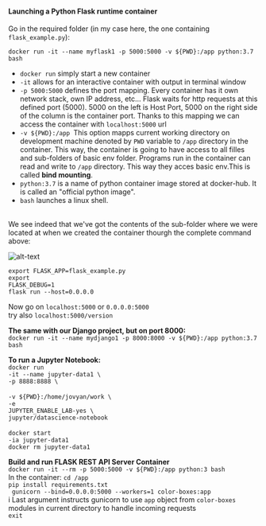 <H4> Launching a Python Flask runtime container</H4>

Go in the required folder (in my case here, the one containing ```flask_example.py```):

```docker run -it --name myflask1 -p 5000:5000 -v ${PWD}:/app python:3.7 bash```

<ul>
<li><code>docker run</code> simply start a new container </br>
<li><code>-it</code> allows for an interactive container with output in terminal window </br>
<li><code>-p 5000:5000</code> defines the port mapping. Every container has it own network stack, own IP address, etc... Flask waits for http requests at this defined port (5000). 5000 on the left is Host Port, 5000 on the right side of the column is the container port. Thanks to this mapping we can access the container with <code>localhost:5000</code> url
<li><code>-v ${PWD}:/app </code>This option mapps current working directory on development machine denoted by <code>PWD</code> variable to <code>/app</code> directory in the container. This way, the container is going to have access to all filles and sub-folders of basic env folder. Programs run in the container can read and write to <code>/app</code> directory. This way they acces basic env.This is called <strong>bind mounting</strong>.
<li><code>python:3.7</code> is a name of python container image stored at docker-hub. It is called an "official python image".
<li><code>bash</code> launches a linux shell.
</ul>

</br>
We see indeed that we've got the contents of the sub-folder where we were located at when we created the container thourgh the complete command above:

![alt-text](screencaps/bind_mounting.png)

<code>export FLASK_APP=flask_example.py </code></br>
<code>export FLASK_DEBUG=1 </code></br>
<code>flask run --host=0.0.0.0</code> </br>
</code>

Now go on <code>localhost:5000</code> or <code>0.0.0.0:5000</code></br>
try also <code>localhost:5000/version</code>


<strong>The same with our Django project, but on port 8000: </strong></br>
```docker run -it --name mydjango1 -p 8000:8000 -v ${PWD}:/app python:3.7 bash```
</br>

<strong>To run a Jupyter Notebook:</strong>
</br>
<code>docker run -it --name jupyter-data1 \ </code></br>
<code>-p 8888:8888 \ </code></br>
<code>-v ${PWD}:/home/jovyan/work \ </code></br>
<code>-e JUPYTER_ENABLE_LAB-yes \ </code></br>
<code>jupyter/datascience-notebook</code></br>
</br>
<code>docker start -ia jupyter-data1</code> </br>
<code>docker rm jupyter-data1</code>

<strong>Build and run FLASK REST API Server Container</strong></br>
```docker run -it --rm -p 5000:5000 -v ${PWD}:/app python:3 bash```
</br>
In the container:
```cd /app``` </br>
```pip install requirements.txt```</br>
``` gunicorn --bind=0.0.0.0:5000 --workers=1 color-boxes:app```</br>i
Last argument instructs gunicorn to use ```app``` object from ```color-boxes``` modules in current directory to handle incoming requests</br>
```exit```

